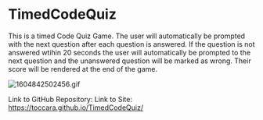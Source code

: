 # TimedCodeQuiz

This is a timed Code Quiz Game. The user will automatically be prompted with the next question after each question is answered. If the question is not answered wtihin 20 seconds the user will automatically be prompted to the next question and the unanswered question will be marked as wrong. Their score will be rendered at the end of the game.


![1604842502456.gif](./1604842502456.gif)


Link to GitHub Repository:
Link to Site: https://toccara.github.io/TimedCodeQuiz/
